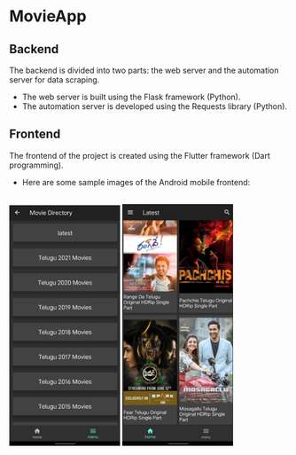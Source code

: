 # MovieApp

## Backend

The backend is divided into two parts: the web server and the automation server for data scraping.
- The web server is built using the Flask framework (Python).
- The automation server is developed using the Requests library (Python).
## Frontend

The frontend of the project is created using the Flutter framework (Dart programming).

- Here are some sample images of the Android mobile frontend:

<br/>


<img src="https://github.com/kx3ez1/MovieApp/blob/main/frontend/soul_beats/assets/screenshot2.jpg?raw=true" width="200" alt="screenshot2">
<img src="https://github.com/kx3ez1/MovieApp/blob/main/frontend/soul_beats/assets/screenshot1.jpg?raw=true" width="200" alt="screenshot1">
